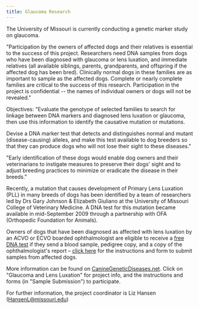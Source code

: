 ```yaml
---
title: Glaucoma Research
---
```

The University of Missouri is currently conducting a genetic marker study on glaucoma.

"Participation by the owners of affected dogs and their relatives is essential to the success of this project. Researchers need DNA samples from dogs who have been diagnosed with glaucoma or lens luxation, and immediate relatives (all available siblings, parents, grandparents, and offspring if the affected dog has been bred). Clinically normal dogs in these families are as important to sample as the affected dogs. Complete or nearly complete families are critical to the success of this research. Participation in the project is confidential -- the names of individual owners or dogs will not be revealed."

Objectives: "Evaluate the genotype of selected families to search for linkage between DNA markers and diagnosed lens luxation or glaucoma, then use this information to identify the causative mutation or mutations.

Devise a DNA marker test that detects and distinguishes normal and mutant (disease-causing) alleles, and make this test available to dog breeders so that they can produce dogs who will not lose their sight to these diseases."

"Early identification of these dogs would enable dog owners and their veterinarians to instigate measures to preserve their dogs' sight and to adjust breeding practices to minimize or eradicate the disease in their breeds."

Recently, a mutation that causes development of Primary Lens Luxation (PLL) in many breeds of dogs has been identified by a team of researchers led by Drs Gary Johnson & Elizabeth Giuliano at the University of Missouri College of Veterinary Medicine. A DNA test for this mutation became available in mid-September 2009 through a partnership with OFA (Orthopedic Foundation for Animals).

Owners of dogs that have been diagnosed as affected with lens luxation by an ACVO or ECVO boarded ophthalmologist are eligible to receive a [free DNA test](http://www.caninegeneticdiseases.net/GLX/PLLancmt.htm) if they send a blood sample, pedigree copy, and a copy of the ophthalmologist's report – [click here](http://www.caninegeneticdiseases.net/GLX/GLXsample.pdf) for the instructions and form to submit samples from affected dogs.

More information can be found on [CanineGeneticDiseases.net](http://www.caninegeneticdiseases.net/).
Click on "Glaucoma and Lens Luxation" for project info, and the instructions and forms (in "Sample Submission") to participate.

 For further information, the project coordinator is Liz Hansen ([HansenL@missouri.edu](mailto:HansenL@missouri.edu))
